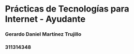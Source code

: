 # Prácticas de Tecnologías para Internet - Ayudante

### Gerardo Daniel Martínez Trujillo
### 311314348
